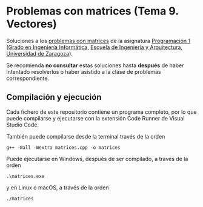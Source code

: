 # Problemas con matrices (Tema 9. Vectores)

Soluciones a los [problemas con matrices](https://miguel-latre.github.io/transparencias/pbs-tema-09b-matrices.pdf) de la asignatura [Programación 1](https://github.com/prog1-eina) ([Grado en Ingeniería Informática](https://webdiis.unizar.es/~silarri/coordinadorGrado/), [Escuela de Ingeniería y Arquitectura](https://eina.unizar.es/), [Universidad de Zaragoza](https://www.unizar.es/)).

Se recomienda **no consultar** estas soluciones hasta **después** de haber intentado resolverlos o haber asistido a la clase de problemas correspondiente.

## Compilación y ejecución

Cada fichero de este repositorio contiene un programa completo, por lo que puede compilarse y ejecutarse con la extensión Code Runner de Visual Studio Code.

También puede compilarse desde la terminal través de la orden

    g++ -Wall -Wextra matrices.cpp -o matrices

Puede ejecutarse en Windows, después de ser compilado, a través de la orden

    .\matrices.exe

y en Linux o macOS, a través de la orden

    ./matrices
